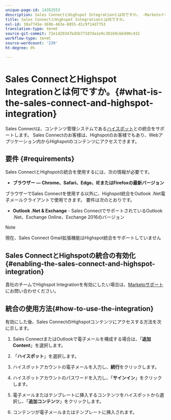 ```yaml
---
unique-page-id: 14352553
description: Sales ConnectとHighspot Integrationとは何ですか。 -Marketoドキュメント — 製品ドキュメント
title: Sales ConnectとHighspot Integrationとは何ですか。
exl-id: 30a7745e-169b-463e-8855-d1c9f14d7753
translation-type: tm+mt
source-git-commit: 72e1d29347bd5b77107da1e9c30169cb6490c432
workflow-type: tm+mt
source-wordcount: '239'
ht-degree: 0%

---
```


# Sales ConnectとHighspot Integrationとは何ですか。{#what-is-the-sales-connect-and-highspot-integration}

Sales Connectは、コンテンツ管理システムである[ハイスポット](https://www.highspot.com/)との統合をサポートします。 Sales Connectのお客様は、Highspotのお客様でもあり、Webアプリケーション内からHighspotのコンテンツにアクセスできます。

## 要件 {#requirements}

Sales ConnectとHighspotの統合を使用するには、次の情報が必要です。

* **ブラウザー — Chrome、Safari、Edge、IEまたはFirefoxの最新バージョン**

ブラウザーでSales Connectを使用する以外に、Highspot統合をOutlook .Net電子メールクライアントで使用できます。 要件は次のとおりです。

* **Outlook .Net &amp; Exchange**  - Sales ConnectでサポートされているOutlook .Net、Exchange Online、Exchange 2016のバージョン

>[!NOTE]
>
>現在、Sales Connect Gmail拡張機能はHighspot統合をサポートしていません

## Sales ConnectとHighspotの統合の有効化{#enabling-the-sales-connect-and-highspot-integration}

貴社のチームでHighspot Integrationを有効にしたい場合は、[Marketoサポート](https://nation.marketo.com/t5/Support/ct-p/Support#)にお問い合わせください。

## 統合の使用方法{#how-to-use-the-integration}

有効にした後、Sales ConnectのHighspotコンテンツにアクセスする方法を次に示します。

1. Sales ConnectまたはOutlookで電子メールを構成する場合は、「**追加 Content**」を選択します。

1. 「**ハイスポット**」を選択します。

1. ハイスポットアカウントの電子メールを入力し、**続行**&#x200B;をクリックします。

1. ハイスポットアカウントのパスワードを入力し、「**サインイン**」をクリックします。

1. 電子メールまたはテンプレートに挿入するコンテンツをハイスポットから選択し、「**追加コンテンツ**」をクリックします。

1. コンテンツが電子メールまたはテンプレートに挿入されます。
